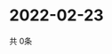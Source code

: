 # 2022-02-23
  共 0条

  <!-- BEGIN -->
  <!-- 最后更新时间Wed Feb 23 2022 10:04:47 GMT+0000 (Coordinated Universal Time) -->
  
  <!-- END -->
  
  